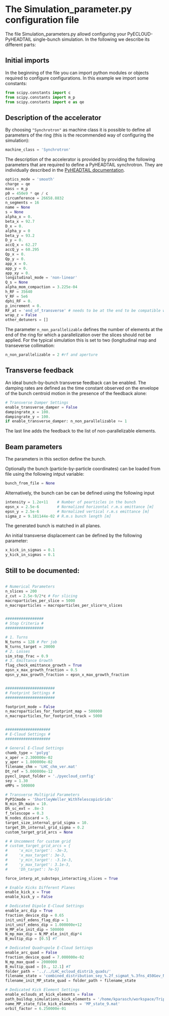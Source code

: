 # The Simulation_parameter.py configuration file

The file Simulation_parameters.py allowd configuring your PyECLOUD-PyHEADTAIL single-bunch simulation.
In the following we describe its different parts:

## Initial imports
In the beginning of the file you can import python modules or objects required to configure configurations. In this example we import some constants:

```python
from scipy.constants import c
from scipy.constants import m_p
from scipy.constants import e as qe
```

## Description of the accelerator
By choosing ```"Synchrotron"``` as machine class it is possible to define all parameters of the ring (this is the recommended way of configuring the simulation):
```python
machine_class = 'Synchrotron'
```
The description of the accelerator is provided by providing the following parameters that are required to define a PyHEADTAIL synchrotron. They are individually described in the [PyHEADTAIL documentation](https://giadarol.github.io/PyHEADTAIL/PyHEADTAIL.machines.html#PyHEADTAIL.machines.synchrotron.Synchrotron).
```python
optics_mode = 'smooth'
charge = qe
mass = m_p
p0 = 450e9 * qe / c
circumference = 26658.8832
n_segments = 16
name = None
s = None
alpha_x = 0.
beta_x = 92.7
D_x = 0.
alpha_y = 0
beta_y = 93.2
D_y = 0.
accQ_x = 62.27
accQ_y = 60.295
Qp_x = 0.
Qp_y = 0.
app_x = 0.
app_y = 0.
app_xy = 0.
longitudinal_mode = 'non-linear'
Q_s = None
alpha_mom_compaction = 3.225e-04
h_RF = 35640
V_RF = 5e6
dphi_RF = 0.
p_increment = 0.
RF_at = 'end_of_transverse' # needs to be at the end to be compatible with PyPARIS parallelization
wrap_z = False
other_detuners = []
```

The parameter ```n_non_parallelizable``` defines the number of elements at the end of the ring for which a parallelization over the slices should not be applied. For the typical simulation this is set to two (longitudinal map and transeverse collimation:
```python
n_non_parallelizable = 2 #rf and aperture
```

## Transverse feedback
An ideal bunch-by-bunch transverse feedback can be enabled. The damping rates are defined as the time constant observed on the envelope of the bunch centroid motion in the presence of the feedback alone:
```python
# Transverse Damper Settings
enable_transverse_damper = False
dampingrate_x = 100.
dampingrate_y = 100.
if enable_transverse_damper: n_non_parallelizable += 1
```
The last line adds the feedback to the list of non-parallelizable elements.

## Beam parameters

The parameters in this section define the bunch.

Optionally the bunch (particle-by-particle coordinates) can be loaded from file using the following intput variable:
```python
bunch_from_file = None
```

Alternatively, the bunch can be can be defined using the following input
```python
intensity = 1.2e+11    # Number of pearticles in the bunch
epsn_x = 2.5e-6        # Normalized horizontal r.m.s emittance [m]
epsn_y = 2.5e-6        # Normalized vertical r.m.s emittance [m]
sigma_z = 9.181144e-02 # R.m.s bunch length [m]
```
The generated bunch is matched in all planes.

An initial transverse displacement can be defined by the following parameter:
```python
x_kick_in_sigmas = 0.1
y_kick_in_sigmas = 0.1
```

## Still to be documented:

```python

# Numerical Parameters
n_slices = 200
z_cut = 2.5e-9/2*c # For slicing
macroparticles_per_slice = 5000
n_macroparticles = macroparticles_per_slice*n_slices


#################
# Stop Criteria #  
#################

# 1. Turns
N_turns = 128 # Per job
N_turns_target = 20000
# 2. Losses
sim_stop_frac = 0.9
# 3. Emittance Growth
flag_check_emittance_growth = True
epsn_x_max_growth_fraction = 0.5
epsn_y_max_growth_fraction = epsn_x_max_growth_fraction


######################
# Footprint Settings #
######################

footprint_mode = False
n_macroparticles_for_footprint_map = 500000
n_macroparticles_for_footprint_track = 5000


####################
# E-Cloud Settings #
####################

# General E-Cloud Settings
chamb_type = 'polyg'
x_aper = 2.300000e-02
y_aper = 1.800000e-02
filename_chm = 'LHC_chm_ver.mat'
Dt_ref = 5.000000e-12
pyecl_input_folder = './pyecloud_config'
sey = 1.30
eMPs = 500000

# Transverse Multigrid Parameters
PyPICmode = 'ShortleyWeller_WithTelescopicGrids'
N_min_Dh_main = 10.
Dh_sc_ext = .8e-3
f_telescope = 0.3
N_nodes_discard = 5.
target_size_internal_grid_sigma = 10.
target_Dh_internal_grid_sigma = 0.2
custom_target_grid_arcs = None

# # Uncomment for custom grid
# custom_target_grid_arcs = {
#     'x_min_target': -3e-3,
#     'x_max_target': 3e-3,
#     'y_min_target': -3.1e-3,
#     'y_max_target': 3.1e-3,
#     'Dh_target': 7e-5}

force_interp_at_substeps_interacting_slices = True

# Enable Kicks Different Planes
enable_kick_x = True
enable_kick_y = False

# Dedicated Dipole E-Cloud Settings
enable_arc_dip = True
fraction_device_dip = 0.65
init_unif_edens_flag_dip = 1
init_unif_edens_dip = 1.000000e+12
N_MP_ele_init_dip = 500000
N_mp_max_dip = N_MP_ele_init_dip*4
B_multip_dip = [0.5] #T

# Dedicated Quadrupole E-Cloud Settings
enable_arc_quad = False
fraction_device_quad = 7.000000e-02
N_mp_max_quad = 2000000 
B_multip_quad = [0., 12.1] #T
folder_path = '../../LHC_ecloud_distrib_quads/'
filename_state = 'combined_distribution_sey_%.2f_sigmat_%.3fns_450Gev_N_mp_%d_symm'%(sey, sigma_z/c*1e9,eMPs)
filename_init_MP_state_quad = folder_path + filename_state

# Dedicated Kick Element Settings
enable_eclouds_at_kick_elements = False
path_buildup_simulations_kick_elements = '/home/kparasch/workspace/Triplets/ec_headtail_triplets/simulations_PyECLOUD/!!!NAME!!!_sey1.35'
name_MP_state_file_kick_elements = 'MP_state_9.mat'
orbit_factor = 6.250000e-01

```

